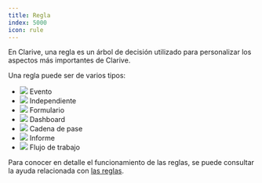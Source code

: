 ```yaml
---
title: Regla
index: 5000
icon: rule
---
```


En Clarive, una regla es un árbol de decisión utilizado para personalizar los aspectos más importantes de Clarive.

Una regla puede ser de varios tipos:

- <img src='/static/images/icons/event.svg' /> Evento
- <img src='static/images/icons/rule.svg' /> Independiente
- <img src='static/images/icons/form.svg' /> Formulario
- <img src='static/images/icons/dashboard.svg' /> Dashboard
- <img src='static/images/icons/job.svg' /> Cadena de pase
- <img src='static/images/icons/report.svg' /> Informe
- <img src='static/images/icons/webservice-blue.svg' /> Flujo de trabajo

Para conocer en detalle el funcionamiento de las reglas, se puede consultar la ayuda relacionada con [las reglas](rules/rule-concepts).
